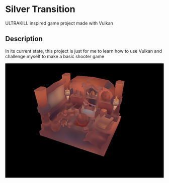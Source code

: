 # Silver Transition
ULTRAKILL inspired game project made with Vulkan

## Description
In its current state, this project is just for me to learn how to use Vulkan and challenge myself to make a basic shooter game

![render of a viking home model](image.png)
